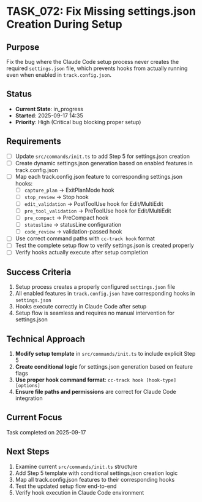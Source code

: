 # TASK_072: Fix Missing settings.json Creation During Setup

## Purpose
Fix the bug where the Claude Code setup process never creates the required `settings.json` file, which prevents hooks from actually running even when enabled in `track.config.json`.

## Status
- **Current State**: in_progress
- **Started**: 2025-09-17 14:35
- **Priority**: High (Critical bug blocking proper setup)

## Requirements
- [ ] Update `src/commands/init.ts` to add Step 5 for settings.json creation
- [ ] Create dynamic settings.json generation based on enabled features in track.config.json
- [ ] Map each track.config.json feature to corresponding settings.json hooks:
  - [ ] `capture_plan` → ExitPlanMode hook
  - [ ] `stop_review` → Stop hook
  - [ ] `edit_validation` → PostToolUse hook for Edit/MultiEdit
  - [ ] `pre_tool_validation` → PreToolUse hook for Edit/MultiEdit
  - [ ] `pre_compact` → PreCompact hook
  - [ ] `statusline` → statusLine configuration
  - [ ] `code_review` → validation-passed hook
- [ ] Use correct command paths with `cc-track hook` format
- [ ] Test the complete setup flow to verify settings.json is created properly
- [ ] Verify hooks actually execute after setup completion

## Success Criteria
1. Setup process creates a properly configured `settings.json` file
2. All enabled features in `track.config.json` have corresponding hooks in `settings.json`
3. Hooks execute correctly in Claude Code after setup
4. Setup flow is seamless and requires no manual intervention for settings.json

## Technical Approach
1. **Modify setup template** in `src/commands/init.ts` to include explicit Step 5
2. **Create conditional logic** for settings.json generation based on feature flags
3. **Use proper hook command format**: `cc-track hook [hook-type] [options]`
4. **Ensure file paths and permissions** are correct for Claude Code integration

## Current Focus

Task completed on 2025-09-17

## Next Steps
1. Examine current `src/commands/init.ts` structure
2. Add Step 5 template with conditional settings.json creation logic
3. Map all track.config.json features to their corresponding hooks
4. Test the updated setup flow end-to-end
5. Verify hook execution in Claude Code environment

<!-- github_issue: 88 -->
<!-- github_url: https://github.com/cahaseler/cc-track/issues/88 -->
<!-- issue_branch: 88-task_072-fix-missing-settingsjson-creation-during-setup -->